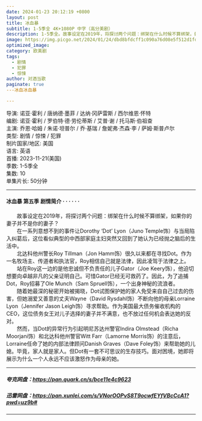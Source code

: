 ```yaml
---
date: 2024-01-23 20:12:19 +0800
layout: post
title: 冰血暴
subtitle: 1-5季全 4K+1080P 中字（高分美剧）
description: 1-5季全。故事设定在2019年，将探讨两个问题：绑架在什么时候不算绑架，如果你的妻子并不是你的妻子？在一系列意想不到的事件让Dorothy ‘Dot’ Lyon与当局陷入纠葛后，这位看似典型的中西部家庭主妇突然又回到了她认为已经抛之脑后的生活中...
image: https://img.picgo.net/2024/01/24/dbd8bfdcff1c090a76d08e5f512d1fdf0609fda68f537238.webp
optimized_image:
category: 欧美剧
tags:
  - 剧情
  - 犯罪
  - 惊悚
author: 对酒当歌
paginate: true
---冰血冰血暴

---
```


导演: 诺亚·霍利 / 唐纳德·墨菲 / 达纳·冈萨雷斯 / 西尔维恩·怀特  
编剧: 诺亚·霍利 / 罗伯特·德·劳伦蒂斯 / 艾普·谢 / 托马斯·伯祖查  
主演: 乔恩·哈姆 / 朱诺·坦普尔 / 乔·基瑞 / 詹妮弗·杰森·李 / 萨姆·斯普卢尔  
类型: 剧情 / 惊悚 / 犯罪  
制片国家/地区: 美国  
语言: 英语  
首播: 2023-11-21(美国)  
季数: 1-5季全  
集数: 10  
单集片长: 50分钟  

---

#### 冰血暴 第五季 剧情简介 · · · · · ·

　　故事设定在2019年，将探讨两个问题：绑架在什么时候不算绑架，如果你的妻子并不是你的妻子？  
　　在一系列意想不到的事件让Dorothy ‘Dot’ Lyon（Juno Temple饰）与当局陷入纠葛后，这位看似典型的中西部家庭主妇突然又回到了她认为已经抛之脑后的生活中。  
　　北达科他州警长Roy Tillman（Jon Hamm饰）很久以来都在寻找Dot。作为一名牧场主、传道者和执法官，Roy相信自己就是法律，因此凌驾于法律之上。  
　　站在Roy这一边的是他忠诚但不负责任的儿子Gator（Joe Keery饰），他迫切想要向卓越非凡的父亲证明自己。可惜Gator已经无可救药了。因此，为了追捕Dot，Roy招募了Ole Munch（Sam Spruell饰），一个出身神秘的流浪者。  
　　随着她最深的秘密开始被揭晓，Dot试图保护她的家人免受来自自己过去的伤害，但她溺爱又善意的丈夫Wayne（David Rysdahl饰）不断向他的母亲Lorraine Lyon（Jennifer Jason Leigh饰）寻求帮助。作为美国最大债务催收机构的CEO，这位债务女王对儿子选择的妻子并不满意，也不放过任何机会表达她的反对。  
　　然而，当Dot的异常行为引起明尼苏达州警官Indira Olmstead（Richa Moorjani饰）和北达科他州警官Witt Farr（Lamorne Morris饰）的注意后，Lorraine任命了她的内部法律顾问Danish Graves（Dave Foley饰）来帮助她的儿媳。毕竟，家人就是家人。但Dot有一套不可思议的生存技巧。面对困境，她即将展示为什么一个人永远不应该激怒作为母亲的她。  

---

##### 夸克网盘：<https://pan.quark.cn/s/bce11e4c9623>

##### 迅雷网盘：<https://pan.xunlei.com/s/VNorOOPvS8T9ocwfEYfVBcCcA1?pwd=uz9b#>

---

